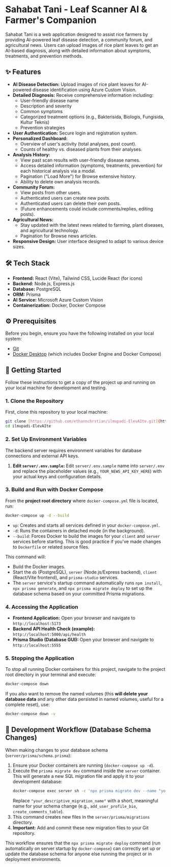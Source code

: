 # Sahabat Tani - Leaf Scanner AI & Farmer's Companion

Sahabat Tani is a web application designed to assist rice farmers by providing AI-powered leaf disease detection, a community forum, and agricultural news. Users can upload images of rice plant leaves to get an AI-based diagnosis, along with detailed information about symptoms, treatments, and prevention methods.

## ✨ Features

* **AI Disease Detection:** Upload images of rice plant leaves for AI-powered disease identification using Azure Custom Vision.
* **Detailed Diagnosis:** Receive comprehensive information including:
    * User-friendly disease name
    * Description and severity
    * Common symptoms
    * Categorized treatment options (e.g., Bakterisida, Biologis, Fungisida, Kultur Teknis)
    * Prevention strategies
* **User Authentication:** Secure login and registration system.
* **Personalized Dashboard:**
    * Overview of user's activity (total analyses, post count).
    * Counts of healthy vs. diseased plants from their analyses.
* **Analysis History:**
    * View past scan results with user-friendly disease names.
    * Access detailed information (symptoms, treatments, prevention) for each historical analysis via a modal.
    * Pagination ("Load More") for Browse extensive history.
    * Ability to delete own analysis records.
* **Community Forum:**
    * View posts from other users.
    * Authenticated users can create new posts.
    * Authenticated users can delete their own posts.
    * (Future enhancements could include comments/replies, editing posts).
* **Agricultural News:**
    * Stay updated with the latest news related to farming, plant diseases, and agricultural technology.
    * Pagination for Browse news articles.
* **Responsive Design:** User interface designed to adapt to various device sizes.

## 🛠️ Tech Stack

* **Frontend:** React (Vite), Tailwind CSS, Lucide React (for icons)
* **Backend:** Node.js, Express.js
* **Database:** PostgreSQL
* **ORM:** Prisma
* **AI Service:** Microsoft Azure Custom Vision
* **Containerization:** Docker, Docker Compose

## ⚙️ Prerequisites

Before you begin, ensure you have the following installed on your local system:
* [Git](https://git-scm.com/downloads)
* [Docker Desktop](https://www.docker.com/products/docker-desktop/) (which includes Docker Engine and Docker Compose)

## 🚀 Getting Started

Follow these instructions to get a copy of the project up and running on your local machine for development and testing.

### 1. Clone the Repository

First, clone this repository to your local machine:
```bash
git clone [https://github.com/ethannchrstian/ilmupadi-ElevAIte.git](https://github.com/ethannchrstian/ilmupadi-ElevAIte.git)
cd ilmupadi-ElevAIte
```

### 2. Set Up Environment Variables

The backend server requires environment variables for database connections and external API keys.

1.  **Edit `server/.env.sample`:**
    Edit `server/.env.sample` name into `server/.env` and replace the placeholder values (e.g., `YOUR_NEWS_API_KEY_HERE`) with your actual keys and configuration details.


### 3. Build and Run with Docker Compose

From the **project root directory** where `docker-compose.yml` file is located, run:

```bash
docker-compose up -d --build
```

* `up`: Creates and starts all services defined in your `docker-compose.yml`.
* `-d`: Runs the containers in detached mode (in the background).
* `--build`: Forces Docker to build the images for your `client` and `server` services before starting. This is good practice if you've made changes to `Dockerfile` or related source files.

This command will:
* Build the Docker images.
* Start the `db` (PostgreSQL), `server` (Node.js/Express backend), `client` (React/Vite frontend), and `prisma-studio` services.
* The `server` service's startup command automatically runs `npm install`, `npx prisma generate`, and `npx prisma migrate deploy` to set up the database schema based on your committed Prisma migrations.

### 4. Accessing the Application

* **Frontend Application:** Open your browser and navigate to `http://localhost:5173`
* **Backend API Health Check (example):** `http://localhost:5000/api/health`
* **Prisma Studio (Database GUI):** Open your browser and navigate to `http://localhost:5555`

### 5. Stopping the Application

To stop all running Docker containers for this project, navigate to the project root directory in your terminal and execute:

```bash
docker-compose down
```
If you also want to remove the named volumes (this **will delete your database data** and any other data persisted in named volumes, useful for a complete reset), use:
```bash
docker-compose down -v
```

## 🔧 Development Workflow (Database Schema Changes)

When making changes to your database schema (`server/prisma/schema.prisma`):

1.  Ensure your Docker containers are running (`docker-compose up -d`).
2.  Execute the `prisma migrate dev` command inside the `server` container. This will generate a new SQL migration file and apply it to your development database:
    ```bash
    docker-compose exec server sh -c 'npx prisma migrate dev --name "your_descriptive_migration_name"'
    ```
    Replace `"your_descriptive_migration_name"` with a short, meaningful name for your schema change (e.g., `add_user_profile_bio`, `create_comments_table`).
3.  This command creates new files in the `server/prisma/migrations` directory.
4.  **Important:** Add and commit these new migration files to your Git repository.

This workflow ensures that the `npx prisma migrate deploy` command (run automatically on server startup by `docker-compose`) can correctly set up or update the database schema for anyone else running the project or in deployment environments.

